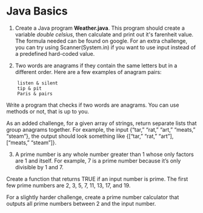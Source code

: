 Java Basics
===========

1. Create a Java program **Weather.java**. This program should create a variable *double celsius*, then calculate and print out it's farenheit value. The formula needed can be found on google. For an extra challenge, you can try using Scanner(System.in) if you want to use input instead of a predefined hard-coded value.

2. Two words are anagrams if they contain the same letters but in a different order. Here are a few examples of anagram pairs:
```
	listen & silent
	tip & pit
	Paris & pairs
```

Write a program that checks if two words are anagrams. You can use methods or not, that is up to you.

As an added challenge, for a given array of strings, return separate lists that group anagrams together. For example, the input {“tar,” “rat,” “art,” “meats,” “steam”}, the output should look something like {[“tar,” “rat,” “art”], [“meats,” “steam”]}.

3. A prime number is any whole number greater than 1 whose only factors are 1 and itself. For example, 7 is a prime number because it’s only divisible by 1 and 7.

Create a function that returns TRUE if an input number is prime. The first few prime numbers are 2, 3, 5, 7, 11, 13, 17, and 19.

For a slightly harder challenge, create a prime number calculator that outputs all prime numbers between 2 and the input number.